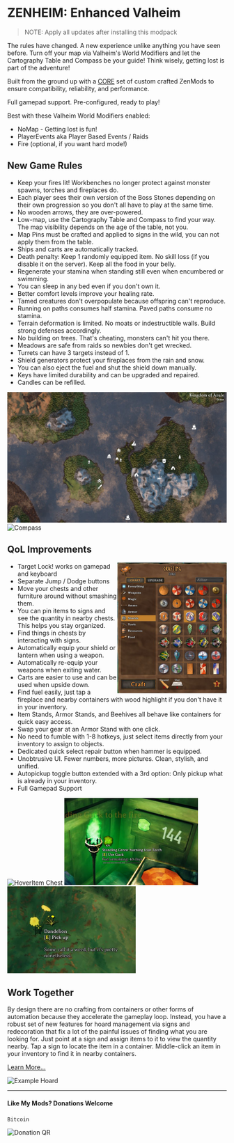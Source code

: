 # ZENHEIM: Enhanced Valheim

> NOTE: Apply all updates after installing this modpack

The rules have changed.  A new experience unlike anything you have seen before.  Turn off your map via Valheim's World Modifiers and let the Cartography Table and Compass be your guide! Think wisely, getting lost is part of the adventure!  

Built from the ground up with a [CORE](https://thunderstore.io/c/valheim/p/ZenDragon/ZenModpack_CORE/) set of custom crafted ZenMods to ensure compatibility, reliability, and performance.

Full gamepad support. Pre-configured, ready to play! 

Best with these Valheim World Modifiers enabled:
- NoMap - Getting lost is fun!
- PlayerEvents aka Player Based Events / Raids
- Fire (optional, if you want hard mode!)

## New Game Rules

- Keep your fires lit!  Workbenches no longer protect against monster spawns, torches and fireplaces do.
- Each player sees their own version of the Boss Stones depending on their own progression so you don't all have to play at the same time.
- No wooden arrows, they are over-powered.
- Low-map, use the Cartography Table and Compass to find your way. The map visibility depends on the age of the table, not you. 
- Map Pins must be crafted and applied to signs in the wild, you can not apply them from the table.
- Ships and carts are automatically tracked.
- Death penalty: Keep 1 randomly equipped item. No skill loss (if you disable it on the server). Keep all the food in your belly.
- Regenerate your stamina when standing still even when encumbered or swimming.
- You can sleep in any bed even if you don't own it.
- Better comfort levels improve your healing rate.
- Tamed creatures don't overpopulate because offspring can't reproduce.
- Running on paths consumes half stamina. Paved paths consume no stamina.
- Terrain deformation is limited. No moats or indestructible walls. Build strong defenses accordingly.
- No building on trees. That's cheating, monsters can't hit you there.
- Meadows are safe from raids so newbies don't get wrecked.
- Turrets can have 3 targets instead of 1.
- Shield generators protect your fireplaces from the rain and snow.  
- You can also eject the fuel and shut the shield down manually.
- Keys have limited durability and can be upgraded and repaired.
- Candles can be refilled.


<img alt="Map Example" src="https://raw.githubusercontent.com/ZenDragonX/ZenMods_Valheim/refs/heads/main/screenshots/ZenMap/maxrange.jpg" height="300">

<img alt="Compass" src="https://raw.githubusercontent.com/ZenDragonX/ZenMods_Valheim/refs/heads/main/screenshots/ZenCompass/land.jpg" height="300">


## QoL Improvements

<img alt="Crafting" align="right" src="https://raw.githubusercontent.com/ZenDragonX/ZenMods_Valheim/refs/heads/main/screenshots/ZenUI/crafting.jpg" height=300>

- Target Lock! works on gamepad and keyboard
- Separate Jump / Dodge buttons
- Move your chests and other furniture around without smashing them.
- You can pin items to signs and see the quantity in nearby chests. This helps you stay organized.
- Find things in chests by interacting with signs.
- Automatically equip your shield or lantern when using a weapon.
- Automatically re-equip your weapons when exiting water.
- Carts are easier to use and can be used when upside down.
- Find fuel easily, just tap a fireplace and nearby containers with wood highlight if you don't have it in your inventory.
- Item Stands, Armor Stands, and Beehives all behave like containers for quick easy access.
- Swap your gear at an Armor Stand with one click.
- No need to fumble with 1-8 hotkeys, just select items directly from your inventory to assign to objects.
- Dedicated quick select repair button when hammer is equipped.
- Unobtrusive UI. Fewer numbers, more pictures. Clean, stylish, and unified.
- Autopickup toggle button extended with a 3rd option: Only pickup what is already in your inventory.
- Full Gamepad Support

<img alt="HoverItem Chest" src="https://raw.githubusercontent.com/ZenDragonX/ZenMods_Valheim/refs/heads/main/screenshots/ZenHoverItem/container.jpg" height="200">

<img alt="HoverItem Fuel" src="https://raw.githubusercontent.com/ZenDragonX/ZenMods_Valheim/refs/heads/main/screenshots/ZenHoverItem/fuelremaining.jpg" height="200">

<img alt="HoverItem ItemDrop" src="https://raw.githubusercontent.com/ZenDragonX/ZenMods_Valheim/refs/heads/main/screenshots/ZenHoverItem/itemdrop.jpg" height="200">

## Work Together

By design there are no crafting from containers or other forms of automation because they accelerate the gameplay loop. Instead, you have a robust set of new features for hoard management via signs and redecoration that fix a lot of the painful issues of finding what you are looking for.  Just point at a sign and assign items to it to view the quantity nearby.  Tap a sign to locate the item in a container.  Middle-click an item in your inventory to find it in nearby containers.

[Learn More...](https://thunderstore.io/c/valheim/p/ZenDragon/ZenSign/)

![Example Hoard](https://raw.githubusercontent.com/ZenDragonX/ZenMods_Valheim/refs/heads/main/screenshots/ZenSign/example.jpg)

---
#### Like My Mods? Donations Welcome

`Bitcoin`

<img alt="Donation QR" src="https://raw.githubusercontent.com/ZenDragonX/ZenMods_Valheim/refs/heads/main/BTC_QR.png" width=180>

